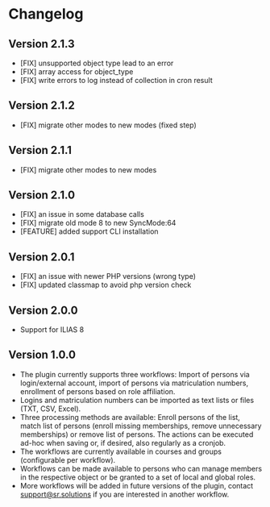 # Changelog

## Version 2.1.3
- [FIX] unsupported object type lead to an error
- [FIX] array access for object_type
- [FIX] write errors to log instead of collection in cron result

## Version 2.1.2
- [FIX] migrate other modes to new modes (fixed step)

## Version 2.1.1
- [FIX] migrate other modes to new modes

## Version 2.1.0
- [FIX] an issue in some database calls
- [FIX] migrate old mode 8 to new SyncMode:64
- [FEATURE] added support CLI installation

## Version 2.0.1
- [FIX] an issue with newer PHP versions (wrong type)
- [FIX] updated classmap to avoid php version check

## Version 2.0.0
- Support for ILIAS 8

## Version 1.0.0

- The plugin currently supports three workflows: Import of persons via login/external account, import of persons via matriculation numbers, enrollment of persons based on role affiliation.
- Logins and matriculation numbers can be imported as text lists or files (TXT, CSV, Excel).
- Three processing methods are available: Enroll persons of the list, match list of persons (enroll missing memberships, remove unnecessary memberships) or remove list of persons.
  The actions can be executed ad-hoc when saving or, if desired, also regularly as a cronjob.
- The workflows are currently available in courses and groups (configurable per workflow).
- Workflows can be made available to persons who can manage members in the respective object or be granted to a set of local and global roles.
- More workflows will be added in future versions of the plugin, contact support@sr.solutions if you are interested in another workflow.



